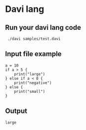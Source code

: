 # Davi lang

## Run your davi lang code
```
 ./davi samples/test.davi
```

## Input file example
```
a = 10
if a > 5 {
    print("large")
} else if a < 0 {
    print("negative")
} else {
    print("small")
}
```

## Output
```
large
```
